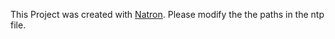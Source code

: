 This Project was created with [Natron](https://natrongithub.github.io/).
Please modify the the paths in the ntp file.
